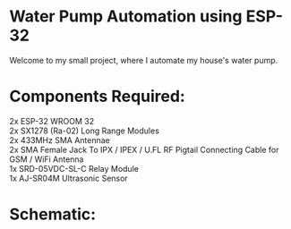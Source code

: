 # Water Pump Automation using ESP-32
Welcome to my small project, where I automate my house's water pump.  
# Components Required:  
2x ESP-32 WROOM 32  
2x SX1278 (Ra-02) Long Range Modules  
2x 433MHz SMA Antennae  
2x SMA Female Jack To IPX / IPEX / U.FL RF Pigtail Connecting Cable for GSM / WiFi Antenna  
1x SRD-05VDC-SL-C Relay Module  
1x AJ-SR04M Ultrasonic Sensor  
# Schematic:  

